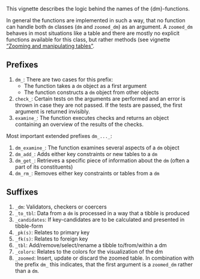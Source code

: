 <!-- Generated by galley: do not edit by hand -->

This vignette describes the logic behind the names of the
{dm}-functions.

In general the functions are implemented in such a way, that no function
can handle both `dm` classes (`dm` and `zoomed_dm`) as an argument. A
`zoomed_dm` behaves in most situations like a table and there are mostly
no explicit functions available for this class, but rather methods (see
vignette [“Zooming and manipulating
tables”](https://cynkra.github.io/dm/articles/tech-dm-zoom.html).

## Prefixes

1.  `dm_`: There are two cases for this prefix:
    -   The function takes a `dm` object as a first argument
    -   The function constructs a `dm` object from other objects
2.  `check_`: Certain tests on the arguments are performed and an error
    is thrown in case they are not passed. If the tests are passed, the
    first argument is returned invisibly.
3.  `examine_`: The function executes checks and returns an object
    containing an overview of the results of the checks.

Most important extended prefixes `dm_..._`:

1.  `dm_examine_`: The function examines several aspects of a `dm`
    object
2.  `dm_add_`: Adds either key constraints or new tables to a `dm`
3.  `dm_get_`: Retrieves a specific piece of information about the `dm`
    (often a part of its constituents)
4.  `dm_rm_`: Removes either key constraints or tables from a `dm`

## Suffixes

1.  `_dm`: Validators, checkers or coercers
2.  `_to_tbl`: Data from a `dm` is processed in a way that a tibble is
    produced
3.  `_candidates`: If key-candidates are to be calculated and presented
    in tibble-form
4.  `_pk(s)`: Relates to primary key
5.  `_fk(s)`: Relates to foreign key
6.  `_tbl`: Add/remove/select/rename a tibble to/from/within a dm
7.  `_colors`: Relates to the colors for the visualization of the dm
8.  `_zoomed`: Insert, update or discard the zoomed table. In
    combination with the prefix `dm_` this indicates, that the first
    argument is a `zoomed_dm` rather than a `dm`.

